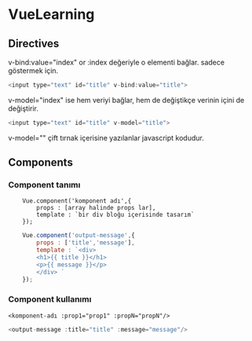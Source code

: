 # VueLearning

## Directives

v-bind:value="index" or :index değeriyle o elementi bağlar. sadece göstermek için.

 ```javascript 
<input type="text" id="title" v-bind:value="title">
 ```

v-model="index" ise hem veriyi bağlar, hem de değiştikçe verinin içini de değiştirir.

```javascript 
<input type="text" id="title" v-model="title">
 ```

 v-model="" çift tırnak içerisine yazılanlar javascript kodudur.


## Components

### Component tanımı 


```
    Vue.component('komponent adı',{
        props : [array halinde props lar],
        template : `bir div bloğu içerisinde tasarım`
    });
```
```javascript 
    Vue.component('output-message',{
        props : ['title','message'],
        template : `<div>  
        <h1>{{ title }}</h1>
        <p>{{ message }}</p>
        </div> `
    });
```

### Component kullanımı
```
<komponent-adı :prop1="prop1" :propN="propN"/>
```

```javascript
<output-message :title="title" :message="message"/>
```